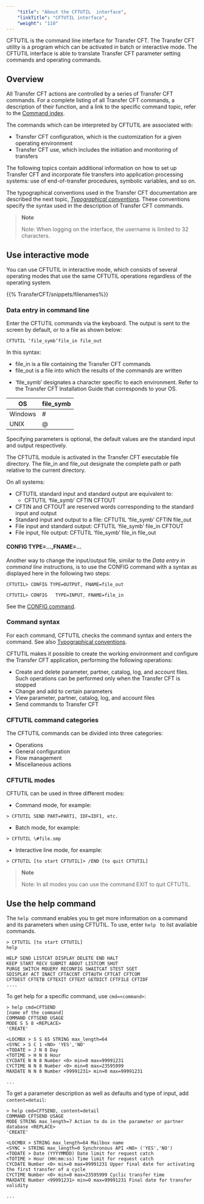 ```yaml
---
    "title": "About the CFTUTIL  interface",
    "linkTitle": "CFTUTIL interface",
    "weight": "110"
---
```

CFTUTIL is the command line interface for Transfer CFT. The Transfer
CFT utility is a program which can be activated in batch or interactive
mode. The CFTUTIL interface is able to translate Transfer CFT parameter
setting commands and operating commands.

<span id="About_the_Command_line_interface_CFTUTIL"></span>

Overview
--------

All Transfer CFT actions are controlled
by a series of Transfer CFT commands. For a complete listing of all Transfer
CFT commands, a description of their function, and a link to the specific
command topic, refer to the [Command index](../command_summary).

The commands which can be interpreted by CFTUTIL are associated with:

- Transfer CFT configuration,
    which is the customization for a given operating environment
- Transfer CFT use,
    which includes the initiation and monitoring of transfers

The following topics contain additional information on how to set up
Transfer CFT and incorporate file transfers into application processing
systems: use of end-of-transfer procedures, symbolic variables, and so
on.

The typographical conventions used in the Transfer CFT documentation
are described the next topic, *[Typographical
conventions](../command_summary/typographical_conventions).* These conventions specify the syntax used in the
description of Transfer CFT commands.

> **Note**
>
> Note: When logging on the interface, the username is limited to 32 characters.

<span id="Using_interactive_mode"></span>

Use interactive mode
--------------------

You can use CFTUTIL in interactive mode, which consists of several
operating modes that use the same CFTUTIL operations regardless of the operating system.

{{% TransferCFT/snippets/filenames%}}
<span id="Data_entry_in_command_line"></span>

### Data entry in command line

Enter the CFTUTIL commands via the keyboard. The output is sent to the
screen by default, or to a file as shown below:

`CFTUTIL ‘file_symb’file_in file_out`

In this syntax:

- file_in is a file
    containing the Transfer CFT commands
- file_out is a file
    into which the results of the commands are written

<!-- -->

- ‘file_symb’ designates a character specific to
    each environment. Refer to the Transfer CFT Installation Guide that corresponds
    to your OS.


| OS |  file_symb |
| --- | --- |
| Windows | # |
| UNIX |  @ |


Specifying parameters is optional, the default values are the
standard input and output respectively.

The CFTUTIL module is activated in the Transfer CFT executable file
directory. The file_in and file_out designate the complete path or path
relative to the current directory.

On all systems:

- CFTUTIL standard
    input and standard output are equivalent to:
    -   CFTUTIL ‘file_symb’
        CFTIN CFTOUT
- CFTIN and CFTOUT
    are reserved words corresponding to the standard input and output
- Standard input
    and output to a file: CFTUTIL ‘file_symb’ CFTIN file_out
- File input and
    standard output: CFTUTIL ‘file_symb’ file_in CFTOUT
- File input, file
    output: CFTUTIL ‘file_symb’ file_in file_out

<span id="CONFIG_type"></span>

#### CONFIG TYPE=...,FNAME=...

Another way to change the input/output file, similar to the *Data entry in command line* instructions, is to use the CONFIG command with a syntax as displayed
here in the following two steps:

`CFTUTIL> CONFIG TYPE=OUTPUT, FNAME=file_out`

`CFTUTIL> CONFIG   TYPE=INPUT, FNAME=file_in`

See the [CONFIG
command](../../admin_intro/admin_config_commands/communication_media_concepts).

<span id="Command_syntax"></span>

### Command syntax

For each command, CFTUTIL checks the command syntax and enters the command.
See also [Typographical conventions](../command_summary/typographical_conventions).

CFTUTIL makes it possible to create the working environment and configure
the Transfer CFT application, performing the following operations:

- Create and delete
    parameter, partner, catalog, log, and account files. Such operations can
    be performed only when the Transfer CFT is stopped
- Change and add
    to certain parameters
- View parameter,
    partner, catalog, log, and account files
- Send commands to
    Transfer CFT

<span id="CFTUTIL_commands"></span>

### CFTUTIL command categories

The CFTUTIL commands can be divided into three categories:

- Operations
- General configuration
- Flow management
- Miscellaneous actions

### CFTUTIL modes

CFTUTIL can be used in three different modes:

- Command mode, for
    example:

```
> CFTUTIL SEND PART=PART1, IDF=IDF1, etc.
```

- Batch mode, for
    example:

```
> CFTUTIL \#file.smp
```

- Interactive line
    mode, for example:

```
> CFTUTIL [to start CFTUTIL]> /END [to quit CFTUTIL]
```

> **Note**
>
> Note: In all modes you can use the command EXIT to quit CFTUTIL.

Use the help command
--------------------

The `help `command enables you to get more information on a command and its parameters when using CFTUTIL. To use, enter `help ` to list available commands.

```
> CFTUTIL [to start CFTUTIL]
help

HELP SEND LISTCAT DISPLAY DELETE END HALT
KEEP START RECV SUBMIT ABOUT LISTCOM SHUT
PURGE SWITCH MQUERY RECONFIG SWAITCAT STEST SGET
SDISPLAY ACT INACT CFTACCNT CFTAUTH CFTCAT CFTCOM
CFTDEST CFTETB CFTEXIT CFTEXT GETDICT CFTFILE CFTIDF
....

```

To get help for a specific command, use `cmd=<command>`:

```
> help cmd=CFTSEND
[name of the command]
COMMAND CFTSEND USAGE
MODE S S 8 <REPLACE>
'CREATE'

<LOCMBX > S S 65 STRING max_length=64
<SYNC > S C 1 <NO> 'YES','NO'
<TODATE > J N 8 Day
<TOTIME > H N 8 Hour
CYCDATE N N 8 Number <0> min=0 max=99991231
CYCTIME N N 8 Number <0> min=0 max=23595999
MAXDATE N N 8 Number <99991231> min=0 max=99991231

...
```

To get a parameter description as well as defaults and type of input, add `content=detail`:

```
> help cmd=CFTSEND, content=detail
COMMAND CFTSEND USAGE
MODE STRING max_length=7 Action to do in the parameter or partner database <REPLACE>
'CREATE'

<LOCMBX > STRING max_length=64 Mailbox name
<SYNC > STRING max_length=0 Synchronous API <NO> ('YES','NO')
<TODATE > Date (YYYYMMDD) Date limit for request catch
<TOTIME > Hour (HH:mm:ss) Time limit for request catch
CYCDATE Number <0> min=0 max=99991231 Upper final date for activating the first transfer of a cycle
CYCTIME Number <0> min=0 max=23595999 Cyclic transfer time
MAXDATE Number <99991231> min=0 max=99991231 Final date for transfer validity

...
```
